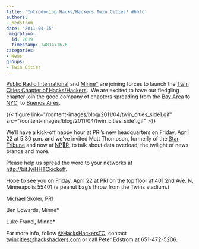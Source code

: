 ```yaml
---
title: 'Introducing Hacks/Hackers Twin Cities! #hhtc'
authors:
- pedstrom
date: "2011-04-15"
_migration:
  id: 2619
  timestamp: 1483471676
categories:
- News
groups:
- Twin Cities
---
```


[Public Radio International][1] and [Minne*][2] are joining forces to launch the [Twin Cities Chapter of Hacks/Hackers][3].  We are excited to have our fledgling chapter join the good company of chapters spreading from the [Bay Area][4] to [NYC][5], to [Buenos Aires][6].

{{< figure link="/content-images/blog/2011/04/twin\_cities\_side1.gif" src="/content-images/blog/2011/04/twin\_cities\_side1.gif" >}}

We’ll have a kick-off happy hour at PRI’s new headquarters on Friday, April 22 at 5:30 p.m. and we’ve invited Matt Thompson, formerly of the [Star Tribune][7] and now at [NPR][8], to talk about data overload, the twilight of news brands and more.

Please help us spread the word to your networks at <http://bit.ly/HHTCkickoff>.

Hope to see you on Friday, April 22 at PRI on the top floor at 401 2nd Ave. N, Minneapolis 55401 (a peanut bag’s throw from the Twins stadium.)

Michael Skoler, PRI

Ben Edwards, Minne*

Luke Francl, Minne*

For more info, follow [@HacksHackersTC][9], contact <twincities@hackshackers.com> or call Peter Edstrom at 651-472-5206.

 [1]: http://www.pri.org
 [2]: http://minnestar.org/
 [3]: http://www.meetup.com/Hacks-Hackers-Twin-Cities/
 [4]: http://meetupbayarea.hackshackers.com
 [5]: http://meetupnyc.hackshackers.com
 [6]: http://meetupba.hackshackers.com
 [7]: http://www.startribune.com/
 [8]: http://www.npr.org
 [9]: http://twitter.com/#!/hackshackerstc